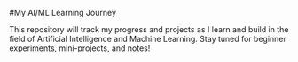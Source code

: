 #My AI/ML Learning Journey

This repository will track my progress and projects as I learn and build in the field of Artificial Intelligence and Machine Learning. Stay tuned for beginner experiments, mini-projects, and notes!
